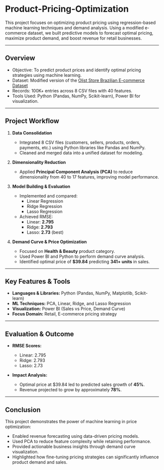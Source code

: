 # Product-Pricing-Optimization

This project focuses on optimizing product pricing using regression-based machine learning techniques and demand analysis. Using a modified e-commerce dataset, we built predictive models to forecast optimal pricing, maximize product demand, and boost revenue for retail businesses.

---

## Overview

- Objective: To predict product prices and identify optimal pricing strategies using machine learning.
- Dataset: Modified version of the [Olist Store Brazilian E-commerce Dataset](https://www.kaggle.com/datasets/gaurichaudhari9/olist-store-modified-dataset)
- Records: 100K+ entries across 8 CSV files with 40 features.
- Tools Used: Python (Pandas, NumPy, Scikit-learn), Power BI for visualization.

---

## Project Workflow

1. **Data Consolidation**  
   - Integrated 8 CSV files (customers, sellers, products, orders, payments, etc.) using Python libraries like Pandas and NumPy.
   - Cleaned and merged data into a unified dataset for modeling.

2. **Dimensionality Reduction**  
   - Applied **Principal Component Analysis (PCA)** to reduce dimensionality from 40 to 17 features, improving model performance.

3. **Model Building & Evaluation**  
   - Implemented and compared:
     - Linear Regression
     - Ridge Regression
     - Lasso Regression  
   - Achieved RMSE:
     - Linear: **2.795**
     - Ridge: **2.793**
     - Lasso: **2.73** (best)

4. **Demand Curve & Price Optimization**  
   - Focused on **Health & Beauty** product category.
   - Used Power BI and Python to perform demand curve analysis.
   - Identified optimal price of **$39.84** predicting **341+ units** in sales.

---

## Key Features & Tools

- **Languages & Libraries:** Python (Pandas, NumPy, Matplotlib, Scikit-learn)
- **ML Techniques:** PCA, Linear, Ridge, and Lasso Regression
- **Visualization:** Power BI (Sales vs Price, Demand Curve)
- **Focus Domain:** Retail, E-commerce pricing strategy

---

## Evaluation & Outcome

- **RMSE Scores:**  
  - Linear: 2.795  
  - Ridge: 2.793  
  - Lasso: 2.73

- **Impact Analysis:**  
  - Optimal price at $39.84 led to predicted sales growth of **45%**.
  - Revenue projected to grow by approximately **78%**.

---

## Conclusion

This project demonstrates the power of machine learning in price optimization:
- Enabled revenue forecasting using data-driven pricing models.
- Used PCA to reduce feature complexity while retaining performance.
- Provided actionable business insights through demand curve visualization.
- Highlighted how fine-tuning pricing strategies can significantly influence product demand and sales.
